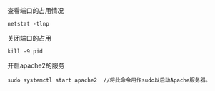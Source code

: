 查看端口的占用情况

```
netstat -tlnp
```

关闭端口的占用

```
kill -9 pid
```

开启apache2的服务

```
sudo systemctl start apache2  //将此命令用作sudo以启动Apache服务器。
```

